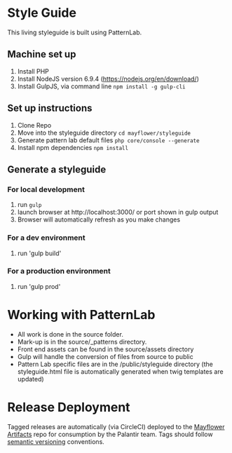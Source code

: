 # Style Guide
This living styleguide is built using PatternLab.

## Machine set up
1. Install PHP
2. Install NodeJS version 6.9.4 (https://nodejs.org/en/download/)
3. Install GulpJS, via command line `npm install -g gulp-cli`

## Set up instructions
1. Clone Repo
2. Move into the styleguide directory `cd mayflower/styleguide`
3. Generate pattern lab default files `php core/console --generate`
4. Install npm dependencies `npm install`

## Generate a styleguide
### For local development
1. run `gulp`
2. launch browser at http://localhost:3000/ or port shown in gulp output
3. Browser will automatically refresh as you make changes

### For a dev environment
1. run 'gulp build'

### For a production environment
1. run 'gulp prod'

# Working with PatternLab
* All work is done in the source folder.
* Mark-up is in the source/_patterns directory.
* Front end assets can be found in the source/assets directory
* Gulp will handle the conversion of files from source to public
* Pattern Lab specific files are in the /public/styleguide directory (the styleguide.html file is automatically generated when twig templates are updated)

# Release Deployment
Tagged releases are automatically (via CircleCI) deployed to the [Mayflower Artifacts](https://github.com/palantirnet/mayflower-artifacts) repo for consumption by the Palantir team. Tags should follow [semantic versioning](https://github.com/sindresorhus/semver-regex) conventions.
